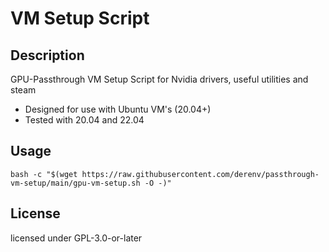 <!--
SPDX-FileCopyrightText: 2022 Deren Vural
SPDX-License-Identifier: GPL-3.0-or-later
-->

# VM Setup Script

## Description

GPU-Passthrough VM Setup Script for Nvidia drivers, useful utilities and steam

* Designed for use with Ubuntu VM's (20.04+)
* Tested with 20.04 and 22.04

## Usage

```
bash -c "$(wget https://raw.githubusercontent.com/derenv/passthrough-vm-setup/main/gpu-vm-setup.sh -O -)"
```

## License

licensed under GPL-3.0-or-later
